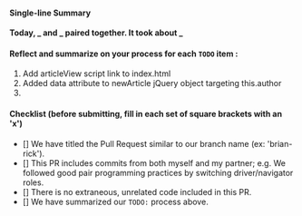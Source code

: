 #### Single-line Summary
**Today, _ and _ paired together. It took about _**

#### Reflect and summarize on your process for each `TODO` item :  
  1.   <!-- TODO: Link our new script file in. --> Add articleView script link to index.html
  2.  <!-- TODO: Use jQuery to also add the author name as a data-attribute of the newly cloned article. Doing so will allow us to use selectors to target articles, based on who wrote them.-->  Added data attribute to newArticle jQuery object targeting this.author 
  3.

#### Checklist (before submitting, fill in each set of square brackets with an 'x')
- [] We have titled the Pull Request similar to our branch name (ex: 'brian-rick').
- [] This PR includes commits from both myself and my partner; e.g. We followed good pair programming practices by switching driver/navigator roles.
- [] There is no extraneous, unrelated code included in this PR.
- [] We have summarized our `TODO:` process above.
